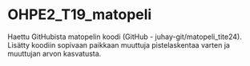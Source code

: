 ﻿# OHPE2_T19_matopeli
 
Haettu GitHubista matopelin koodi (GitHub - juhay-git/matopeli_tite24).
Lisätty koodiin sopivaan paikkaan muuttuja pistelaskentaa varten ja muuttujan arvon kasvatusta.
